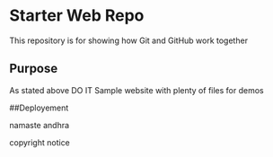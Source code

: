 # Starter Web Repo

This repository is for showing how Git and GitHub work together

## Purpose

As stated above 
DO IT
Sample website with plenty of files for demos

##Deployement

namaste andhra

copyright notice
